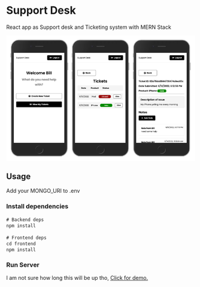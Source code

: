 # Support Desk

React app as Support desk and Ticketing system with MERN Stack

<img align="center" src="./supportdesk.png" width="800px" />

## Usage

Add your MONGO_URI to .env

### Install dependencies

```
# Backend deps
npm install

# Frontend deps
cd frontend
npm install
```

### Run Server

I am not sure how long this will be up tho, [Click for demo.](https://dassistance.herokuapp.com/)
